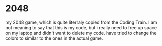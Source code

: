 # 2048
 my 2048 game, which is quite literraly copied from the Coding Train. I am not meaning to say that this is my code, but i really need to free up space on my laptop and didn't want to delete my code. have tried to change the colors to similar to the ones in the actual game.
